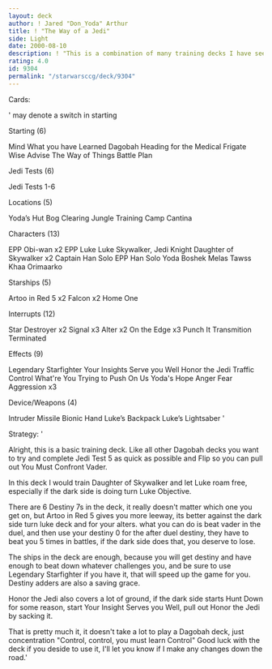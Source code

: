 ```yaml
---
layout: deck
author: ! Jared "Don_Yoda" Arthur
title: ! "The Way of a Jedi"
side: Light
date: 2000-08-10
description: ! "This is a combination of many training decks I have seen and played with over the years.  I believe this is a good way to train and to beat your opponent."
rating: 4.0
id: 9304
permalink: "/starwarsccg/deck/9304"
---
```

Cards: 

'
 may denote a switch in starting

Starting (6)

Mind What you have Learned
Dagobah
Heading for the Medical Frigate
Wise Advise
The Way of Things
Battle Plan

Jedi Tests (6)

Jedi Tests 1-6

Locations (5)

Yoda’s Hut
Bog Clearing
Jungle
Training Camp
Cantina

Characters (13)

EPP Obi-wan x2
EPP Luke
Luke Skywalker, Jedi Knight
Daughter of Skywalker x2
Captain Han Solo
EPP Han Solo
Yoda
Boshek
Melas
Tawss Khaa
Orimaarko

Starships (5)

Artoo in Red 5 x2
Falcon x2
Home One

Interrupts (12)

Star Destroyer x2
Signal x3
Alter x2
On the Edge x3
Punch It
Transmition Terminated

Effects (9)

Legendary Starfighter
Your Insights Serve you Well
Honor the Jedi
Traffic Control
What're You Trying to Push On Us
Yoda's Hope
Anger Fear Aggression x3

Device/Weapons (4)

Intruder Missile
Bionic Hand
Luke’s Backpack
Luke’s Lightsaber
'

Strategy: '


Alright, this is a basic training deck.  Like all other Dagobah decks you want to try and complete Jedi Test 5 as quick as possible and Flip so you can pull out You Must Confront Vader.

In this deck I would train Daughter of Skywalker and let Luke roam free, especially if the dark side is doing turn Luke Objective.

There are 6 Destiny 7s in the deck, it really doesn't matter which one you get on, but Artoo in Red 5 gives you more leeway, its better against the dark side turn luke deck and for your alters. what you can do is beat vader in the duel, and then use your destiny 0 for the after duel destiny, they have to beat you 5 times in battles, if the dark side does that, you deserve to lose.

The ships in the deck are enough, because you will get destiny and have enough to beat down whatever challenges you, and be sure to use Legendary Starfighter if you have it, that will speed up the game for you.  Destiny adders are also a saving grace.

Honor the Jedi also covers a lot of ground, if the dark side starts Hunt Down for some reason, start Your Insight Serves you Well, pull out Honor the Jedi by sacking it.

That is pretty much it, it doesn't take a lot to play a Dagobah deck, just concentration
"Control, control, you must learn Control"
Good luck with the deck if you deside to use it, I'll let you know if I make any changes down the road.'
